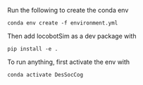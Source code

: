 Run the following to create the conda env

```
conda env create -f environment.yml
```

Then add locobotSim as a dev package with

```
pip install -e .
```

To run anything, first activate the env with

```
conda activate DesSocCog
```
